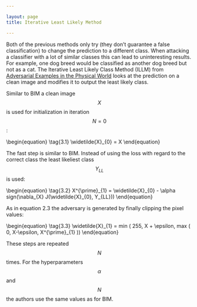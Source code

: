 ```yaml
---

layout: page
title: Iterative Least Likely Method

---
```


Both of the previous methods only try (they don’t guarantee a false classification) to change the prediction to a different class. When attacking a classifier with a lot of similar classes this can lead to uninteresting results. For example, one dog breed would be classified as another dog breed but not as a cat. The Iterative Least Likely Class Method (ILLM) from [Adversarial Examples in the Physical World]((http://arxiv.org/abs/1607.02533)) looks at the prediction on a clean image and modifies it to output the least likely class.

Similar to BIM a clean image $$X$$ is used for initialization in iteration $$N=0$$:

\begin{equation}
\tag{3.1}
\widetilde{X}_{0} = X 
\end{equation}

The fast step is similar to BIM. Instead of using the loss with regard to the correct class the least likeliest class $$Y_{LL}$$ is used:

\begin{equation}
\tag{3.2}
X^{\prime}\_{1} = \widetilde{X}\_{0} - \alpha sign(\nabla\_{X} J(\widetilde{X}\_{0}, Y\_{LL}))
\end{equation}

As in equation 2.3 the adversary is generated by finally clipping the pixel values:

\begin{equation}
\tag{3.3}
\widetilde{X}\_{1} = min \( 255, X + \epsilon, max \( 0, X-\epsilon, X^{\prime}\_{1} \)\)
\end{equation}

These steps are repeated $$N$$ times. For the hyperparameters $$\alpha$$ and $$N$$ the authors use the same values as for BIM.


